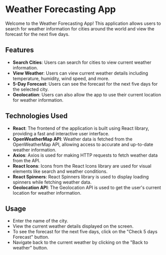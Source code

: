 # Weather Forecasting App

Welcome to the Weather Forecasting App! This application allows users to search for weather information for cities around the world and view the forecast for the next five days.

## Features

- **Search Cities**: Users can search for cities to view current weather information.
- **View Weather**: Users can view current weather details including temperature, humidity, wind speed, and more.
- **5-Day Forecast**: Users can see the forecast for the next five days for the selected city.
- **Geolocation**: Users can also allow the app to use their current location for weather information.

## Technologies Used

- **React**: The frontend of the application is built using React library, providing a fast and interactive user interface.
- **OpenWeatherMap API**: Weather data is fetched from the OpenWeatherMap API, allowing access to accurate and up-to-date weather information.
- **Axios**: Axios is used for making HTTP requests to fetch weather data from the API.
- **React Icons**: Icons from the React Icons library are used for visual elements like search and weather conditions.
- **React Spinners**: React Spinners library is used to display loading spinners while fetching weather data.
- **Geolocation API**: The Geolocation API is used to get the user's current location for weather information.

## Usage
- Enter the name of the city.
- View the current weather details displayed on the screen.
- To see the forecast for the next five days, click on the "Check 5 days Forecast" button.
- Navigate back to the current weather by clicking on the "Back to weather" button.
